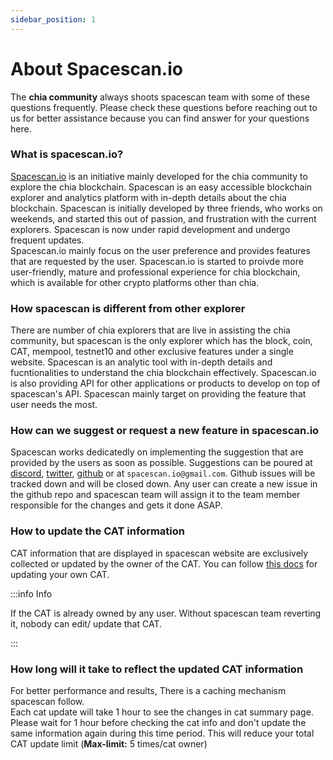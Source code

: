 ```yaml
---
sidebar_position: 1
---
```


# About Spacescan.io

The **chia community** always shoots spacescan team with some of these questions frequently. Please check these questions before reaching out to us for better assistance because you can find answer for your questions here. 

### What is spacescan.io?

[Spacescan.io](https://www.spacescan.io/) is an initiative mainly developed for the chia community to explore the chia blockchain. Spacescan is an easy accessible blockchain explorer and analytics platform with in-depth details about the chia blockchain. Spacescan is initially developed by three friends, who works on weekends, and started this out of passion, and frustration with the current explorers. Spacescan is now under rapid development and undergo frequent updates.  
Spacescan.io mainly focus on the user preference and provides features that are requested by the user.
Spacescan.io is started to proivde more user-friendly, mature and professional experience for chia blockchain, which is 
available for other crypto platforms other than chia.  

### How spacescan is different from other explorer

There are number of chia explorers that are live in assisting the chia community, but spacescan is the only explorer which has the block, coin, CAT, mempool, testnet10 and other exclusive features under a single website. Spacescan is an analytic tool with in-depth details and fucntionalities to understand the chia blockchain effectively. Spacescan.io is also providing API for other applications or products to develop on top of spacescan's API. Spacescan mainly target on providing the feature that user needs the most.

### How can we suggest or request a new feature in spacescan.io

Spacescan works dedicatedly on implementing the suggestion that are provided by the users as soon as possible. Suggestions can be poured at [discord](https://discord.com/invite/Bb4sj3Bg9P), [twitter](https://twitter.com/spacescan_io), [github](https://github.com/spacescan-io/web/issues) or at `spacescan.io@gmail.com`. Github issues will be tracked down and will be closed down. Any user can create a new issue in the github repo and spacescan team will assign it to the team member responsible for the changes and gets it done ASAP. 

### How to update the CAT information
 
CAT information that are displayed in spacescan website are exclusively collected or updated by the owner of the CAT. 
You can follow [this docs](../docs/guide/updatecatinfo.md) for updating your own CAT.  

:::info Info

If the CAT is already owned by any user. Without spacescan team reverting it, nobody can edit/ update that CAT.

:::

### How long will it take to reflect the updated CAT information 

For better performance and results, There is a caching mechanism spacescan follow.  
Each cat update will take 1 hour to see the changes in cat summary page.
Please wait for 1 hour before checking the cat info and don't update the same information again during this time period. This will reduce your total CAT update limit (**Max-limit:** 5 times/cat owner)